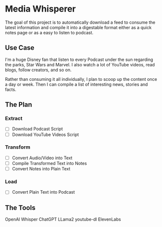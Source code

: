 # Media Whisperer

The goal of this project is to automatically download a feed to consume the latest information and compile it into a digestable format either as a quick notes page or as a easy to listen to podcast.

## Use Case

I'm a huge Disney fan that listen to every Podcast under the sun regarding the parks, Star Wars and Marvel.  I also watch a lot of YouTube videos, read blogs, follow creators, and so on.  

Rather than consuming it all individually, I plan to scoop up the content once a day or week.  Then I can compile a list of interesting news, stories and facts.

## The Plan

### Extract

- [ ] Download Podcast Script
- [ ] Download YouTube Videos Script

### Transform

- [ ] Convert Audio/Video into Text
- [ ] Compile Transformed Text into Notes
- [ ] Convert Notes into Plain Text

### Load

- [ ] Convert Plain Text into Podcast

## The Tools

OpenAI Whisper
ChatGPT
LLama2
youtube-dl
ElevenLabs
